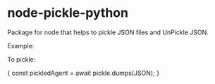 # node-pickle-python

Package for node that helps to pickle JSON files and UnPickle JSON. 

Example: 

To pickle:

{
   const pickledAgent = await pickle.dumps(JSON);
}

